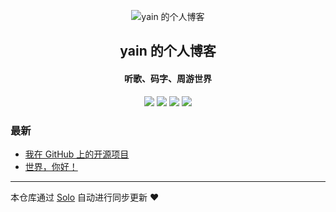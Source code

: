 <p align="center"><img alt="yain 的个人博客" src="https://static.b3log.org/images/brand/solo-32.png"></p><h2 align="center">
yain 的个人博客
</h2>

<h4 align="center">听歌、码字、周游世界</h4>
<p align="center"><a title="yain 的个人博客" target="_blank" href="https://github.com/ylsislove/solo-blog"><img src="https://img.shields.io/github/last-commit/ylsislove/solo-blog.svg?style=flat-square&color=FF9900"></a>
<a title="GitHub repo size in bytes" target="_blank" href="https://github.com/ylsislove/solo-blog"><img src="https://img.shields.io/github/repo-size/ylsislove/solo-blog.svg?style=flat-square"></a>
<a title="Solo Version" target="_blank" href="https://github.com/b3log/solo/releases"><img src="https://img.shields.io/badge/solo-3.6.7-f1e05a.svg?style=flat-square&color=blueviolet"></a>
<a title="Hits" target="_blank" href="https://github.com/b3log/hits"><img src="https://hits.b3log.org/ylsislove/solo-blog.svg"></a></p>

### 最新

* [我在 GitHub 上的开源项目](https://www.jinjianh.com/my-github-repos)
* [世界，你好！](https://www.jinjianh.com/hello-solo)



---

本仓库通过 [Solo](https://github.com/b3log/solo) 自动进行同步更新 ❤️ 
